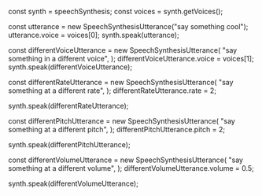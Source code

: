 const synth = speechSynthesis;
const voices = synth.getVoices();

const utterance = new SpeechSynthesisUtterance("say something cool");
utterance.voice = voices[0];
synth.speak(utterance);

const differentVoiceUtterance = new SpeechSynthesisUtterance(
  "say something in a different voice",
);
differentVoiceUtterance.voice = voices[1];
synth.speak(differentVoiceUtterance);

const differentRateUtterance = new SpeechSynthesisUtterance(
  "say something at a different rate",
);
differentRateUtterance.rate = 2;

synth.speak(differentRateUtterance);

const differentPitchUtterance = new SpeechSynthesisUtterance(
  "say something at a different pitch",
);
differentPitchUtterance.pitch = 2;

synth.speak(differentPitchUtterance);

const differentVolumeUtterance = new SpeechSynthesisUtterance(
  "say something at a different volume",
);
differentVolumeUtterance.volume = 0.5;

synth.speak(differentVolumeUtterance);

